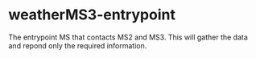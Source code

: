 # weatherMS3-entrypoint
 The entrypoint MS that contacts MS2 and MS3. This will gather the data and repond only the required information.
